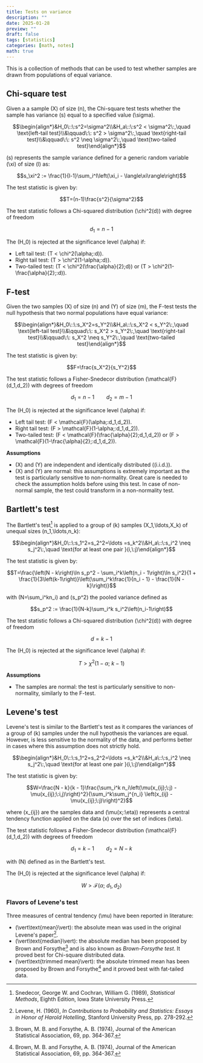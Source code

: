 ```yaml
---
title: Tests on variance
description: ""
date: 2025-01-28
preview: ""
draft: false
tags: [statistics]
categories: [math, notes]
math: true
---
```


This is a collection of methods that can be used to test whether samples are drawn from populations of equal variance.

## Chi-square test

Given a a sample \(X\) of size \(n\), the Chi-square test tests whether the sample has variance \(s\) equal to a specified value \(\sigma\).

$$\begin{align*}&H_0\::\:s^2=\sigma^2\\&H_a\::\:s^2 < \sigma^2\:,\quad \text{left-tail test}\\&\qquad\:\: s^2 > \sigma^2\:,\quad \text{right-tail test}\\&\qquad\:\: s^2 \neq \sigma^2\:,\quad \text{two-tailed test}\end{align*}$$

\(s\) represents the sample variance defined for a generic random variable \(\xi\) of size \(l\) as:

$$s_\xi^2 := \frac{1}{l-1}\sum_i^l\left(\xi_i - \langle\xi\rangle\right)$$

The test statistic is given by:

$$T=(n-1)\frac{s^2}{\sigma^2}$$

The test statistic follows a Chi-squared distribution \(\chi^2(d)\) with degree of freedom

$$d_1 = n - 1$$

The \(H_0\) is rejected at the significance level \(\alpha\) if:

- Left tail test: \(T < \chi^2(\alpha;\:d)\).
- Right tail test: \(T > \chi^2(1-\alpha;\:d)\).
- Two-tailed test: \(T < \chi^2(\frac{\alpha}{2};d)\) or \(T > \chi^2(1-\frac{\alpha}{2};\:d)\).

## F-test

Given the two samples \(X\) of size \(n\) and \(Y\) of size \(m\), the F-test tests the null hypothesis that two normal populations have equal variance:

$$\begin{align*}&H_0\::\:s_X^2=s_Y^2\\&H_a\::\:s_X^2 < s_Y^2\:,\quad \text{left-tail test}\\&\qquad\:\: s_X^2 > s_Y^2\:,\quad \text{right-tail test}\\&\qquad\:\: s_X^2 \neq s_Y^2\:,\quad \text{two-tailed test}\end{align*}$$

The test statistic is given by:

$$F=\frac{s_X^2}{s_Y^2}$$

The test statistic follows a Fisher-Snedecor distribution \(\mathcal{F}(d_1,d_2)\) with degrees of freedom

$$d_1 = n - 1\qquad d_2 = m - 1$$

The \(H_0\) is rejected at the significance level \(\alpha\) if:

- Left tail test: \(F < \mathcal{F}(\alpha;\:d_1,d_2)\).
- Right tail test: \(F > \mathcal{F}(1-\alpha;\:d_1,d_2)\).
- Two-tailed test: \(F < \mathcal{F}(\frac{\alpha}{2};d_1,d_2)\) or \(F > \mathcal{F}(1-\frac{\alpha}{2};\:d_1,d_2)\).

**Assumptions**

- \(X\) and \(Y\) are independent and identically distributed (\(i.i.d.\)).
- \(X\) and \(Y\) are normal: this assumptions is extremely important as the test is particularly sensitive to non-normality. Great care is needed to check the assumption holds before using this test. In case of non-normal sample, the test could transform in a non-normality test.

## Bartlett's test

The Bartlett's test[^2] is applied to a group of \(k\) samples \(X_1,\ldots,X_k\) of unequal sizes \(n_1,\ldots,n_k\):

$$\begin{align*}&H_0\::\:s_1^2=s_2^2=\ldots =s_k^2\\&H_a\::\:s_i^2 \neq s_j^2\:,\quad \text{for at least one pair }(i,\:j)\end{align*}$$

The test statistic is given by:

$$T=\frac{\left(N - k\right)\ln s_p^2 - \sum_i^k\left(n_i - 1\right)\ln s_i^2}{1 + \frac{1}{3\left(k-1\right)}\left(\sum_i^k\frac{1}{n_i - 1} - \frac{1}{N - k}\right)}$$

with \(N=\sum_i^kn_i\) and \(s_p^2\) the pooled variance defined as

$$s_p^2 := \frac{1}{N-k}\sum_i^k s_i^2\left(n_i-1\right)$$

The test statistic follows a Chi-squared distribution \(\chi^2(d)\) with degree of freedom

$$d = k - 1$$

The \(H_0\) is rejected at the significance level \(\alpha\) if:

$$T > \chi^2(1-\alpha;\:k-1)$$

**Assumptions**

- The samples are normal: the test is particularly sensitive to non-normality, similarly to the F-test.

## Levene's test

Levene's test is similar to the Bartlett's test as it compares the variances of a group of \(k\) samples under the null hypothesis the variances are equal. However, is less sensitive to the normality of the data, and performs better in cases where this assumption does not strictly hold.

$$\begin{align*}&H_0\::\:s_1^2=s_2^2=\ldots =s_k^2\\&H_a\::\:s_i^2 \neq s_j^2\:,\quad \text{for at least one pair }(i,\:j)\end{align*}$$

The test statistic is given by:

$$W=\frac{N - k}{k - 1}\frac{\sum_i^k n_i\left(\mu(x_{ij};\:j) - \mu(x_{ij};\:i,j)\right)^2}{\sum_i^k\sum_j^{n_i} \left(x_{ij} - \mu(x_{ij};\:j)\right)^2}$$

where \(x_{ij}\) are the samples data and \(\mu(x;\:\eta)\) represents a central tendency function applied on the data \(x\) over the set of indices \(\eta\).

The test statistic follows a Fisher-Snedecor distribution \(\mathcal{F}(d_1,d_2)\) with degrees of freedom

$$d_1 = k - 1\qquad d_2 = N - k$$

with \(N\) defined as in the Bartlett's test.

The \(H_0\) is rejected at the significance level \(\alpha\) if:

$$W > \mathcal{F}(\alpha;\:d_1,d_2)$$

### Flavors of Levene's test

Three measures of central tendency \(\mu\) have been reported in literature:

- \(\vert\text{mean}\vert\): the absolute mean was used in the original Levene's paper[^1].
- \(\vert\text{median}\vert\): the absolute median has been proposed by Brown and Forsythe[^3] and is also known as _Brown-Forsythe test_. It proved best for Chi-square distributed data.
- \(\vert\text{trimmed mean}\vert\): the absolute trimmed mean has been proposed by Brown and Forsythe[^3] and it proved best with fat-tailed data.

[^1]: Levene, H. (1960), _In Contributions to Probability and Statistics: Essays in Honor of Harold Hotelling_, Stanford University Press, pp. 278-292.

[^2]: Snedecor, George W. and Cochran, William G. (1989), _Statistical Methods_, Eighth Edition, Iowa State University Press.

[^3]: Brown, M. B. and Forsythe, A. B. (1974), Journal of the American Statistical Association, 69, pp. 364-367.

